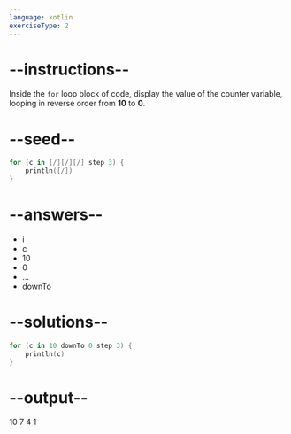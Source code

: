 ```yaml
---
language: kotlin
exerciseType: 2
---
```


# --instructions--

Inside the `for` loop block of code, display the value of the counter variable, looping in reverse order from __10__ to __0__.

# --seed--

```kotlin
for (c in [/][/][/] step 3) {
    println([/])
}
```

# --answers--

- i
- c
- 10
- 0
- ...
-  downTo 

# --solutions--

```kotlin
for (c in 10 downTo 0 step 3) {
    println(c)
}
```

# --output--

10
7
4
1
